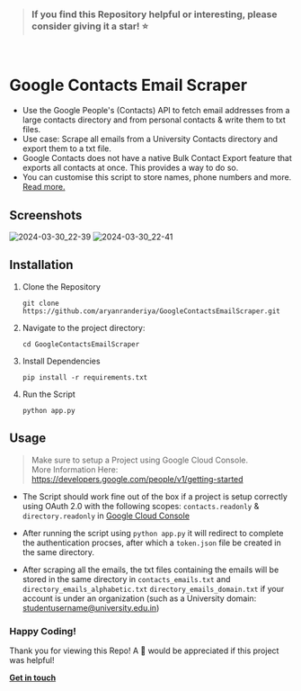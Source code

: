 > ### **If you find this Repository helpful or interesting, please consider giving it a star! ⭐️**
<br/>

# Google Contacts Email Scraper

- Use the Google People's (Contacts) API to fetch email addresses from a large contacts directory and from personal contacts & write them to txt files.
- Use case: Scrape all emails from a University Contacts directory and export them to a txt file.
- Google Contacts does not have a native Bulk Contact Export feature that exports all contacts at once. This provides a way to do so.
- You can customise this script to store names, phone numbers and more. [Read more.](https://developers.google.com/people/api)

## Screenshots

![2024-03-30_22-39](https://github.com/aryanranderiya/GoogleContactsEmailScraper/assets/64796509/47620478-0ecf-46d8-840b-9a196086458b)
![2024-03-30_22-41](https://github.com/aryanranderiya/GoogleContactsEmailScraper/assets/64796509/521b1fff-fdf7-491b-859e-2a2f598d2cb6)


## Installation

1. Clone the Repository

   ```
   git clone https://github.com/aryanranderiya/GoogleContactsEmailScraper.git
   ```

2. Navigate to the project directory:

   ```
   cd GoogleContactsEmailScraper
   ```

3. Install Dependencies

   ```
   pip install -r requirements.txt
   ```

4. Run the Script

   ```
   python app.py
   ```

## Usage

> Make sure to setup a Project using Google Cloud Console. <br>
> More Information Here: https://developers.google.com/people/v1/getting-started

- The Script should work fine out of the box if a project is setup correctly using OAuth 2.0 with the following scopes: `contacts.readonly` & `directory.readonly` in [Google Cloud Console](https://console.cloud.google.com/)

- After running the script using `python app.py` it will redirect to complete the authentication procses, after which a `token.json` file be created in the same directory.

- After scraping all the emails, the txt files containing the emails will be stored in the same directory in `contacts_emails.txt` and `directory_emails_alphabetic.txt` `directory_emails_domain.txt` if your account is under an organization (such as a University domain: studentusername@university.edu.in)

### Happy Coding!

Thank you for viewing this Repo! A 🌟 would be appreciated if this project was helpful!

[**Get in touch**](https://aryanranderiya.com/contact)
